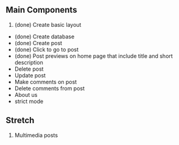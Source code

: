 
## Main Components

1. (done) Create basic layout
+ (done) Create database
+ (done) Create post
+ (done) Click to go to post
+ (done) Post previews on home page that include title and short description
+ Delete post
+ Update post
+ Make comments on post
+ Delete comments from post
+ About us
+ strict mode


## Stretch

1. Multimedia posts
